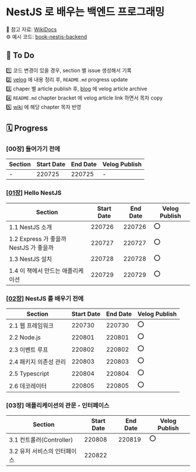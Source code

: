 # NestJS 로 배우는 백엔드 프로그래밍

📕 참고 자료: [WikiDocs](https://wikidocs.net/book/7059)  
⚙️ 예시 코드: [book-nestjs-backend](https://github.com/dextto/book-nestjs-backend)

## 📌 To Do
1️⃣ 코드 변경이 있을 경우, section 별 issue 생성해서 기록  
2️⃣ [velog](https://velog.io/@kshjessica) 에 내용 정리 후, `README.md` progress update  
3️⃣ chaper 별 article publish 후, [blog](https://blog.naver.com/kshjessica) 에 velog article archive  
4️⃣ `README.md` chapter bracket 에 velog article link 하면서 목차 copy  
5️⃣ [wiki](https://github.com/kshjessica/study_NextJS/wiki) 에 해당 chapter 목차 반영  

## 🗓 Progress
### [00장] 들어가기 전에
| Section | Start Date | End Date | Velog Publish |
|---------|------------|----------|---------------|
|-|220725|220725|-|
### [[01장](https://velog.io/@kshjessica/01%EC%9E%A5-Hello-NestJS)] Hello NestJS
| Section | Start Date | End Date | Velog Publish |
|---------|------------|----------|---------------|
|1.1 NestJS 소개|220726|220726|⭕️|
|1.2 Express 가 좋을까 NestJS 가 좋을까|220727|220727|⭕️|
|1.3 NestJS 설치|220728|220728|⭕️|
|1.4 이 책에서 만드는 애플리케이션|220729|220729|⭕️|

### [[02장](https://velog.io/@kshjessica/2%EC%9E%A5-NestJS%EB%A5%BC-%EB%B0%B0%EC%9A%B0%EA%B8%B0-%EC%A0%84%EC%97%90)] NestJS 를 배우기 전에
| Section | Start Date | End Date | Velog Publish |
|---------|------------|----------|---------------|
|2.1 웹 프레임워크|220730|220730|⭕️|
|2.2 Node.js|220801|220801|⭕️|
|2.3 이벤트 루프|220802|220802|⭕️|
|2.4 패키지 의존성 관리|220803|220803|⭕️|
|2.5 Typescript|220804|220804|⭕️|
|2.6 데코레이터|220805|220805|⭕️|

### [03장] 애플리케이션의 관문 - 인터페이스
| Section | Start Date | End Date | Velog Publish |
|---------|------------|----------|---------------|
|3.1 컨트롤러(Controller)|220808|220819|⭕️|
|3.2 유저 서비스의 인터페이스|220822|||
